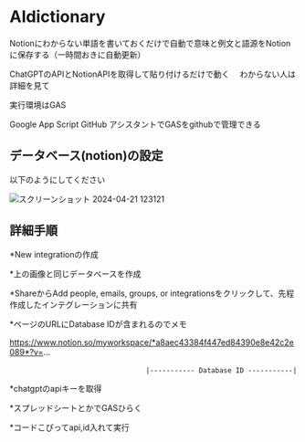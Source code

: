 # AIdictionary
Notionにわからない単語を書いておくだけで自動で意味と例文と語源をNotionに保存する（一時間おきに自動更新）

ChatGPTのAPIとNotionAPIを取得して貼り付けるだけで動く 　わからない人は詳細を見て

実行環境はGAS

Google App Script GitHub アシスタントでGASをgithubで管理できる

## データベース(notion)の設定
以下のようにしてください

![スクリーンショット 2024-04-21 123121](https://github.com/tratiger/AIdictionary/assets/143635372/d4f342ae-5bf5-43ea-9378-9fb4b6942508)

## 詳細手順
*New integrationの作成

*上の画像と同じデータベースを作成

*ShareからAdd people, emails, groups, or integrationsをクリックして、先程作成したインテグレーションに共有

*ページのURLにDatabase IDが含まれるのでメモ

https://www.notion.so/myworkspace/*a8aec43384f447ed84390e8e42c2e089*?v=...

                                  　　|----------- Database ID -----------|

*chatgptのapiキーを取得

*スプレッドシートとかでGASひらく

*コードこぴってapi,id入れて実行
